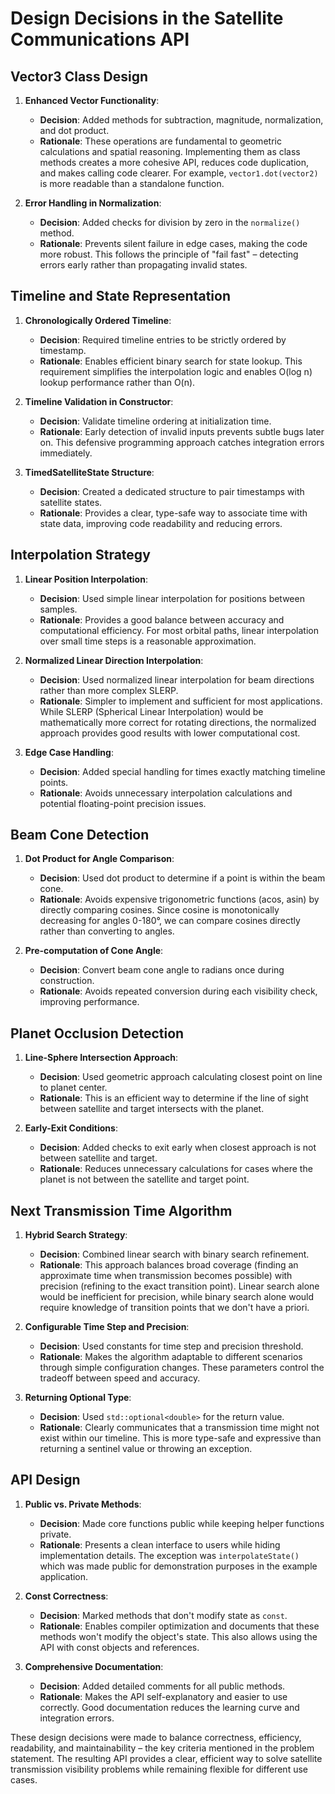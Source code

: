 # Design Decisions in the Satellite Communications API

## Vector3 Class Design

1. **Enhanced Vector Functionality**: 
   - **Decision**: Added methods for subtraction, magnitude, normalization, and dot product.
   - **Rationale**: These operations are fundamental to geometric calculations and spatial reasoning. Implementing them as class methods creates a more cohesive API, reduces code duplication, and makes calling code clearer. For example, `vector1.dot(vector2)` is more readable than a standalone function.

2. **Error Handling in Normalization**:
   - **Decision**: Added checks for division by zero in the `normalize()` method.
   - **Rationale**: Prevents silent failure in edge cases, making the code more robust. This follows the principle of "fail fast" – detecting errors early rather than propagating invalid states.

## Timeline and State Representation

1. **Chronologically Ordered Timeline**:
   - **Decision**: Required timeline entries to be strictly ordered by timestamp.
   - **Rationale**: Enables efficient binary search for state lookup. This requirement simplifies the interpolation logic and enables O(log n) lookup performance rather than O(n).

2. **Timeline Validation in Constructor**:
   - **Decision**: Validate timeline ordering at initialization time.
   - **Rationale**: Early detection of invalid inputs prevents subtle bugs later on. This defensive programming approach catches integration errors immediately.

3. **TimedSatelliteState Structure**:
   - **Decision**: Created a dedicated structure to pair timestamps with satellite states.
   - **Rationale**: Provides a clear, type-safe way to associate time with state data, improving code readability and reducing errors.

## Interpolation Strategy

1. **Linear Position Interpolation**:
   - **Decision**: Used simple linear interpolation for positions between samples.
   - **Rationale**: Provides a good balance between accuracy and computational efficiency. For most orbital paths, linear interpolation over small time steps is a reasonable approximation.

2. **Normalized Linear Direction Interpolation**:
   - **Decision**: Used normalized linear interpolation for beam directions rather than more complex SLERP.
   - **Rationale**: Simpler to implement and sufficient for most applications. While SLERP (Spherical Linear Interpolation) would be mathematically more correct for rotating directions, the normalized approach provides good results with lower computational cost.

3. **Edge Case Handling**:
   - **Decision**: Added special handling for times exactly matching timeline points.
   - **Rationale**: Avoids unnecessary interpolation calculations and potential floating-point precision issues.

## Beam Cone Detection

1. **Dot Product for Angle Comparison**:
   - **Decision**: Used dot product to determine if a point is within the beam cone.
   - **Rationale**: Avoids expensive trigonometric functions (acos, asin) by directly comparing cosines. Since cosine is monotonically decreasing for angles 0-180°, we can compare cosines directly rather than converting to angles.

2. **Pre-computation of Cone Angle**:
   - **Decision**: Convert beam cone angle to radians once during construction.
   - **Rationale**: Avoids repeated conversion during each visibility check, improving performance.

## Planet Occlusion Detection

1. **Line-Sphere Intersection Approach**:
   - **Decision**: Used geometric approach calculating closest point on line to planet center.
   - **Rationale**: This is an efficient way to determine if the line of sight between satellite and target intersects with the planet.

2. **Early-Exit Conditions**:
   - **Decision**: Added checks to exit early when closest approach is not between satellite and target.
   - **Rationale**: Reduces unnecessary calculations for cases where the planet is not between the satellite and target point.

## Next Transmission Time Algorithm

1. **Hybrid Search Strategy**:
   - **Decision**: Combined linear search with binary search refinement.
   - **Rationale**: This approach balances broad coverage (finding an approximate time when transmission becomes possible) with precision (refining to the exact transition point). Linear search alone would be inefficient for precision, while binary search alone would require knowledge of transition points that we don't have a priori.

2. **Configurable Time Step and Precision**:
   - **Decision**: Used constants for time step and precision threshold.
   - **Rationale**: Makes the algorithm adaptable to different scenarios through simple configuration changes. These parameters control the tradeoff between speed and accuracy.

3. **Returning Optional Type**:
   - **Decision**: Used `std::optional<double>` for the return value.
   - **Rationale**: Clearly communicates that a transmission time might not exist within our timeline. This is more type-safe and expressive than returning a sentinel value or throwing an exception.

## API Design

1. **Public vs. Private Methods**:
   - **Decision**: Made core functions public while keeping helper functions private.
   - **Rationale**: Presents a clean interface to users while hiding implementation details. The exception was `interpolateState()` which was made public for demonstration purposes in the example application.

2. **Const Correctness**:
   - **Decision**: Marked methods that don't modify state as `const`.
   - **Rationale**: Enables compiler optimization and documents that these methods won't modify the object's state. This also allows using the API with const objects and references.

3. **Comprehensive Documentation**:
   - **Decision**: Added detailed comments for all public methods.
   - **Rationale**: Makes the API self-explanatory and easier to use correctly. Good documentation reduces the learning curve and integration errors.

These design decisions were made to balance correctness, efficiency, readability, and maintainability – the key criteria mentioned in the problem statement. The resulting API provides a clear, efficient way to solve satellite transmission visibility problems while remaining flexible for different use cases.
